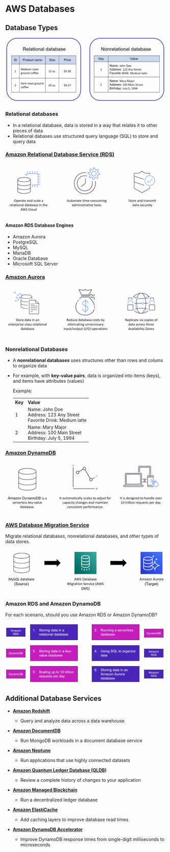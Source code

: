 # AWS Databases

## Database Types
![database-types](assets/img/database-types.png)

### Relational databases
* In a relational database, data is stored in a way that relates it to other pieces of data
* Relational dabases use structured query language (SQL) to store and query data

### [Amazon Relational Database Service (RDS)](https://aws.amazon.com/rds/)
![amazon-rds](assets/img/amazon-rds.png)

#### Amazon RDS Database Engines
* Amazon Aurora
* PostgreSQL
* MySQL
* MariaDB
* Oracle Database
* Microsoft SQL Server

### [Amazon Aurora](https://aws.amazon.com/rds/aurora/)
![amazon-aurora](assets/img/amazon-aurora.png)

### Nonrelational Databases
* A **nonrelational databases** uses structures other than rows and colums to organize data
* For example, with **key-value pairs**, data is organized into items (keys), and items have attributes (values)

    Example:
    <table>
      <tr>
        <th>Key</th>
        <th>Value</th>
      </tr>
      <tr>
        <td>1</td>
        <td>
        Name: John Doe <br />
        Address: 123 Any Street <br />
        Favorite Drink: Medium latte
        </td>
      </tr>
      <tr>
        <td>2</td>
        <td>
        Name: Mary Major <br />
        Address: 100 Main Street <br />
        Birthday: July 5, 1994
        </td>
      </tr>
    </table>

### [Amazon DynamoDB](https://aws.amazon.com/dynamodb/)
![amazon-dynamodb](assets/img/amazon-dynamodb.png)

### [AWS Database Migration Service](https://aws.amazon.com/dms/)
Migrate relational databases, nonrelational databases, and other types of data stores.

![AWS Database Migration Service](assets/img/amazon-database-migration.png)

### Amazon RDS and Amazon DynamoDB
For each scenario, should you use Amazon RDS or Amazon DynamoDB?

![amazon-rds-dynamodb](assets/img/amazon-rds-dynamodb.png)

## Additional Database Services
* [**Amazon Redshift**](https://aws.amazon.com/redshift/)
  * Query and analyze data across a data warehouse

* [**Amazon DocumentDB**](https://aws.amazon.com/documentdb/)
  * Run MongoDB workloads in a document database service

* [**Amazon Neptune**](https://aws.amazon.com/neptune/)
  * Run applications that use highly connected datasets

* [**Amazon Quantum Ledger Database (QLDB)**](https://aws.amazon.com/qldb/)
  * Review a complete history of changes to your application

* [**Amazon Managed Blockchain**](https://docs.aws.amazon.com/whitepapers/latest/aws-overview/blockchain.html)
  * Run a decentralized ledger database

* [**Amazon ElastiCache**](https://aws.amazon.com/elasticache/)
  * Add caching layers to improve database read times

* [**Amazon DynamoDB Accelerator**](https://aws.amazon.com/dynamodb/dax/)
  * Improve DynamoDB response times from single-digit milliseconds to microseconds